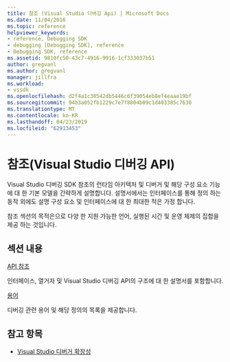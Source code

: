 ```yaml
---
title: 참조 (Visual Studio 디버깅 Api) | Microsoft Docs
ms.date: 11/04/2016
ms.topic: reference
helpviewer_keywords:
- reference, Debugging SDK
- debugging [Debugging SDK], reference
- Debugging SDK, reference
ms.assetid: 9810fc50-43c7-4916-9916-1cf333037b51
author: gregvanl
ms.author: gregvanl
manager: jillfra
ms.workload:
- vssdk
ms.openlocfilehash: d2f4a1c30542db5446c6f39054eb8ef4eaae19bf
ms.sourcegitcommit: 94b3a052fb1229c7e7f8804b09c1d403385c7630
ms.translationtype: MT
ms.contentlocale: ko-KR
ms.lasthandoff: 04/23/2019
ms.locfileid: "62913453"
---
```

# <a name="reference-visual-studio-debugging-apis"></a>참조(Visual Studio 디버깅 API)

Visual Studio 디버깅 SDK 참조의 런타임 아키텍처 및 디버거 및 해당 구성 요소 기능에 대 한 기본 모델을 간략하게 설명합니다. 설명서에서는 인터페이스를 통해 정의 하는 동작 외에도 설명 구성 요소 및 인터페이스에 대 한 최대한 적은 가정 합니다.

참조 섹션의 목적은으로 다양 한 지원 가능한 언어, 실행된 시간 및 운영 체제의 집합을 제공 하는 것입니다.

## <a name="in-this-section"></a>섹션 내용

[API 참조](../../../extensibility/debugger/reference/api-reference-visual-studio-debugging.md)

인터페이스, 열거자 및 Visual Studio 디버깅 API의 구조에 대 한 설명서를 포함합니다.

[용어](../../../extensibility/debugger/reference/visual-studio-debugger-glossary.md)

디버깅 관련 용어 및 해당 정의의 목록을 제공합니다.

## <a name="see-also"></a>참고 항목

- [Visual Studio 디버거 확장성](../../../extensibility/debugger/visual-studio-debugger-extensibility.md)